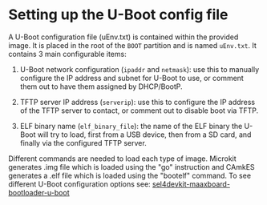 
# Setting up the U-Boot config file

A U-Boot configuration file (uEnv.txt) is contained within the provided image. It is placed in the root of the `BOOT` partition and is named `uEnv.txt`. It contains 3 main configurable items:

1. U-Boot network configuration (`ipaddr` and `netmask`): use this to manually configure the IP address and subnet for U-Boot to use, or comment them out to have them assigned by DHCP/BootP.

2. TFTP server IP address (`serverip`): use this to configure the IP address of the TFTP server to contact, or comment out to disable boot via TFTP.

3. ELF binary name (`elf_binary_file`): the name of the ELF binary the U-Boot will try to load, first from a USB device, then from a SD card, and finally via the configured TFTP server.

Different commands are needed to load each type of image. Microkit generates .img file which is loaded using the "go" instruction and CAmkES generates a .elf file which is loaded using the "bootelf" command. To see different U-Boot configuration options see: [sel4devkit-maaxboard-bootloader-u-boot](https://github.com/sel4devkit/sel4devkit-maaxboard-bootloader-u-boot/tree/main/uenv)


